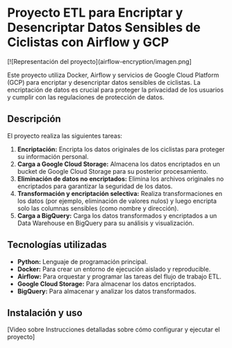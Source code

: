 # Proyecto ETL para Encriptar y Desencriptar Datos Sensibles de Ciclistas con Airflow y GCP

[![Representación del proyecto](airflow-encryption/imagen.png]

Este proyecto utiliza Docker, Airflow y servicios de Google Cloud Platform (GCP) para encriptar y desencriptar datos sensibles de ciclistas. La encriptación de datos es crucial para proteger la privacidad de los usuarios y cumplir con las regulaciones de protección de datos.

## Descripción

El proyecto realiza las siguientes tareas:

1. **Encriptación:** Encripta los datos originales de los ciclistas para proteger su información personal.
2. **Carga a Google Cloud Storage:** Almacena los datos encriptados en un bucket de Google Cloud Storage para su posterior procesamiento.
3. **Eliminación de datos no encriptados:** Elimina los archivos originales no encriptados para garantizar la seguridad de los datos.
4. **Transformación y encriptación selectiva:** Realiza transformaciones en los datos (por ejemplo, eliminación de valores nulos) y luego encripta solo las columnas sensibles (como nombre y dirección).
5. **Carga a BigQuery:** Carga los datos transformados y encriptados a un Data Warehouse en BigQuery para su análisis y visualización.

## Tecnologías utilizadas

* **Python:** Lenguaje de programación principal.
* **Docker:** Para crear un entorno de ejecución aislado y reproducible.
* **Airflow:** Para orquestar y programar las tareas del flujo de trabajo ETL.
* **Google Cloud Storage:** Para almacenar los datos encriptados.
* **BigQuery:** Para almacenar y analizar los datos transformados.

## Instalación y uso

[Video sobre Instrucciones detalladas sobre cómo configurar y ejecutar el proyecto]


